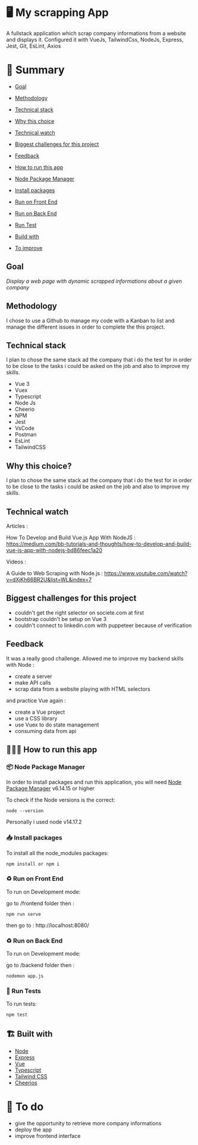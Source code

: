 # 🖥 My scrapping App

A fullstack application which scrap company informations from a website and displays it. Configured it with VueJs, TailwindCss, NodeJs, Express, Jest, Git, EsLint, Axios

# 📜 Summary

-   [Goal](#goal)
-   [Methodology](#methodology)
-   [Technical stack](#technical-stack)
-   [Why this choice](#why-this-choice)
-   [Technical watch](#technical-watch)
-   [Biggest challenges for this project](#biggest-challenges-for-this-project)
-   [Feedback](#feedback)

-   [How to run this app](#-how-to-run-this-app)
-   [Node Package Manager](#-node-package-manager)
-   [Install packages](#-install-packages)
-   [Run on Front End](#-run-on-front-end)
-   [Run on Back End](#-run-on-back-end)
-   [Run Test](#-run-tests)
-   [Build with](#-build-with)
-   [To improve](#-to-improve)


## Goal

_Display a web page with dynamic scrapped informations about a given company_

## Methodology

I chose to use a Github to manage my code with a Kanban to list and manage the different issues in order to complete the this project.

## Technical stack

I plan to chose the same stack ad the company that i do the test for in order to be close to the tasks i could be asked on the job and also to improve my skills.

- Vue 3
- Vuex
- Typescript
- Node Js
- Cheerio
- NPM
- Jest
- VsCode
- Postman
- EsLint
- TailwindCSS

## Why this choice?

I plan to chose the same stack ad the company that i do the test for in order to be close to the tasks i could be asked on the job and also to improve my skills.

## Technical watch

Articles :

How To Develop and Build Vue.js App With NodeJS : https://medium.com/bb-tutorials-and-thoughts/how-to-develop-and-build-vue-js-app-with-nodejs-bd86feec1a20

Videos :

A Guide to Web Scraping with Node.js : https://www.youtube.com/watch?v=dXjKh66BR2U&list=WL&index=7

## Biggest challenges for this project

- couldn't get the right selector on societe.com at first
- bootstrap couldn't be setup on Vue 3
- couldn't connect to linkedin.com with puppeteer because of verification

## Feedback

It was a really good challenge. Allowed me to improve my backend skills with Node :

- create a server
- make API calls
- scrap data from a website playing with HTML selectors

and practice Vue again :

- create a Vue project
- use a CSS library
- use Vuex to do state management
- consuming data from api

## 👨🏽‍💻 How to run this app

### 📦 Node Package Manager

In order to install packages and run this application, you will need [Node Package Manager](https://docs.npmjs.com/) v6.14.15 or higher

To check if the Node versions is the correct: 

```
node --version
```

Personally i used node v14.17.2

### 📥 Install packages

To install all the node_modules packages:

```
npm install or npm i
```

### ♻️ Run on Front End

To run on Development mode:

go to /frontend folder then :

```
npm run serve
```
then go to : http://localhost:8080/


### ♻️ Run on Back End

To run on Development mode:

go to /backend folder then :

```
nodemon app.js
```

### 🧪 Run Tests

To run tests:

```
npm test
```

## 🏗 Built with

-   [Node](https://nodejs.org/en/)
-   [Express](https://expressjs.com/)
-   [Vue](https://cli.vuejs.org/guide/creating-a-project.html)
-   [Typescript](https://fr.vuejs.org/v2/guide/typescript.html)
-   [Tailwind CSS](https://tailwindcss.com/docs/guides/vite)
-   [Cheerios](https://cheerio.js.org/)

# 📑 To do

- give the opportunity to retrieve more company informations
- deploy the app
- improve frontend interface
